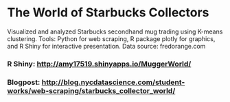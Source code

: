 # The World of Starbucks Collectors 
Visualized and analyzed Starbucks secondhand mug trading using K-means clustering. Tools: Python for web scraping, R package plotly for graphics, and R Shiny for interactive presentation. Data source: fredorange.com

### R Shiny: http://amy17519.shinyapps.io/MuggerWorld/
### Blogpost: http://blog.nycdatascience.com/student-works/web-scraping/starbucks_collector_world/

